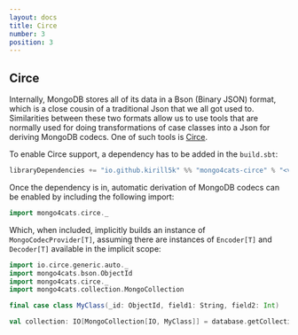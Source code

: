 ```yaml
---
layout: docs
title: Circe
number: 3
position: 3
---
```


## Circe

Internally, MongoDB stores all of its data in a Bson (Binary JSON) format, which is a close cousin of a traditional Json that we all got used to.
Similarities between these two formats allow us to use tools that are normally used for doing transformations of case classes into a Json for deriving MongoDB codecs. One of such tools is [Circe](https://circe.github.io/circe/).

To enable Circe support, a dependency has to be added in the `build.sbt`:
```scala
libraryDependencies += "io.github.kirill5k" %% "mongo4cats-circe" % "<version>"
```
Once the dependency is in, automatic derivation of MongoDB codecs can be enabled by including the following import:
```scala
import mongo4cats.circe._
```
Which, when included, implicitly builds an instance of `MongoCodecProvider[T]`, 
assuming there are instances of `Encoder[T]` and `Decoder[T]` available in the implicit scope:

```scala
import io.circe.generic.auto._
import mongo4cats.bson.ObjectId
import mongo4cats.circe._
import mongo4cats.collection.MongoCollection

final case class MyClass(_id: ObjectId, field1: String, field2: Int)

val collection: IO[MongoCollection[IO, MyClass]] = database.getCollectionWithCodec[MyClass]("mycoll")
```
